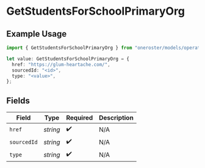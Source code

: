 # GetStudentsForSchoolPrimaryOrg

## Example Usage

```typescript
import { GetStudentsForSchoolPrimaryOrg } from "oneroster/models/operations";

let value: GetStudentsForSchoolPrimaryOrg = {
  href: "https://glum-heartache.com/",
  sourcedId: "<id>",
  type: "<value>",
};
```

## Fields

| Field              | Type               | Required           | Description        |
| ------------------ | ------------------ | ------------------ | ------------------ |
| `href`             | *string*           | :heavy_check_mark: | N/A                |
| `sourcedId`        | *string*           | :heavy_check_mark: | N/A                |
| `type`             | *string*           | :heavy_check_mark: | N/A                |